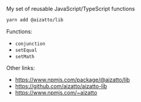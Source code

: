 My set of reusable JavaScript/TypeScript functions

```sh
yarn add @aizatto/lib
```

Functions:

- `conjunction`
- `setEqual`
- `setMath`

Other links:

- https://www.npmjs.com/package/@aizatto/lib
- https://github.com/aizatto/aizatto-lib
- https://www.npmjs.com/~aizatto
